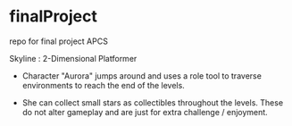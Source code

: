 # finalProject
repo for final project APCS

Skyline : 2-Dimensional Platformer
 - Character "Aurora" jumps around and uses a 
 role tool to traverse environments to 
 reach the end of the levels. 

 - She can collect small stars as collectibles
 throughout the levels. These do not alter gameplay
 and are just for extra challenge / enjoyment.
